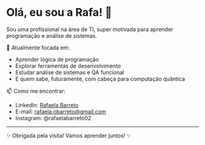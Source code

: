 # Olá, eu sou a Rafa! 👋

Sou uma profissional na área de TI, super motivada para aprender programação e análise de sistemas.

🚀 Atualmente focada em:

- Aprender lógica de programação
- Explorar ferramentas de desenvolvimento
- Estudar análise de sistemas e QA funcional
- E quem sabe, futuramente, com cabeça para computação quântica

📫 Como me encontrar:

- LinkedIn: [Rafaela Barreto](https://www.linkedin.com/in/rafaela-barreto02/)
- E-mail: rafaela.obarreto@gmail.com
- Instagram: @rafaelabarreto02

---

✨ Obrigada pela visita! Vamos aprender juntos! ✨


<!---
RafaelaBarreto/RafaelaBarreto is a ✨ special ✨ repository because its `README.md` (this file) appears on your GitHub profile.
You can click the Preview link to take a look at your changes.
--->
